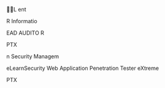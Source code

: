 L
ent

R
Informatio

EAD AUDITO
R

PTX

n Security Managem

eLearnSecurity Web Application Penetration
Tester eXtreme

PTX

